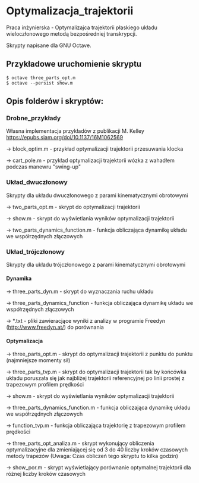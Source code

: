 # Optymalizacja_trajektorii
Praca inżynierska - Optymalizajca trajektorii płaskiego układu wieloczłonowego metodą bezpośredniej transkrypcji.

Skrypty napisane dla GNU Octave.

## Przykładowe uruchomienie skryptu

```
$ octave three_parts_opt.m
$ octave --persist show.m
```

## Opis folderów i skryptów:
### Drobne_przykłady
Własna implementacja przykładów z publikacji M. Kelley https://epubs.siam.org/doi/10.1137/16M1062569

-> block_optim.m - przykład optymalizacji trajektorii przesuwania klocka

-> cart_pole.m - przykład optymalizacji trajektorii wózka z wahadłem podczas manewru "swing-up"

### Układ_dwuczłonowy

Skrypty dla układu dwuczłonowego z parami kinematycznymi obrotowymi

-> two_parts_opt.m - skrypt do optymalizacji trajektorii

-> show.m - skrypt do wyświetlania wyników optymalizacji trajektorii

-> two_parts_dynamics_function.m - funkcja obliczająca dynamikę układu we współrzędnych złączowych

### Układ_trójczłonowy

Skrypty dla układu trójczłonowego z parami kinematycznymi obrotowymi

#### Dynamika

-> three_parts_dyn.m - skrypt do wyznaczania ruchu układu

-> three_parts_dynamics_function - funkcja obliczająca dynamikę układu we współrzędnych złączowych

-> *.txt - pliki zawieracjące wyniki z analizy w programie Freedyn (http://www.freedyn.at/) do porównania

#### Optymalizacja

-> three_parts_opt.m - skrypt do optymalizacji trajektorii z punktu do punktu (najmniejsze momenty sił)

-> three_parts_tvp.m - skrypt do optymalizacji trajektorii tak by końcówka układu poruszała się jak najbliżej trajektorii referencyjnej po linii prostej z trapezowym profilem prędkości

-> show.m - skrypt do wyświetlania wyników optymalizacji trajektorii

-> three_parts_dynamics_function.m - funkcja obliczająca dynamikę układu we współrzędnych złączowych

-> function_tvp.m - funkcja obliczająca trajektorię z trapezowym profilem prędkości

-> three_parts_opt_analiza.m - skrypt wykonujący obliczenia optymalizacyjne dla zmieniającej się od 3 do 40 liczby kroków czasowych metody trapezów (Uwaga: Czas obliczeń tego skryptu to kilka godzin)

-> show_por.m - skrypt wyświetlający porównanie optymalnej trajektorii dla różnej liczby kroków czasowych